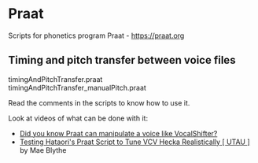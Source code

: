 # Praat
Scripts for phonetics program Praat - https://praat.org

## Timing and pitch transfer between voice files

timingAndPitchTransfer.praat\
timingAndPitchTransfer_manualPitch.praat

Read the comments in the scripts to know how to use it.

Look at videos of what can be done with it:
* [Did you know Praat can manipulate a voice like VocalShifter?](https://youtu.be/JKiFS9mDEVM)
* [Testing Hataori's Praat Script to Tune VCV Hecka Realistically [ UTAU ]](https://youtu.be/tLovWoFxAh4) by Mae Blythe
